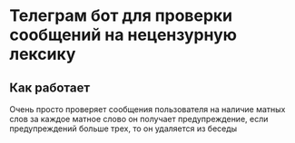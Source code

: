 # Телеграм бот для проверки сообщений на нецензурную лексику
## Как работает
Очень просто проверяет сообщения пользователя на наличие матных слов
за каждое матное слово он получает предупреждение, если предупреждений
больше трех, то он удаляется из беседы
